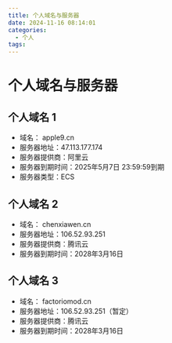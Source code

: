 ```yaml
---
title: 个人域名与服务器
date: 2024-11-16 08:14:01
categories:
  - 个人
tags:
---
```


# 个人域名与服务器

## 个人域名 1
* 域名： apple9.cn
* 服务器地址：47.113.177.174
* 服务器提供商：阿里云
* 服务器到期时间：2025年5月7日 23:59:59到期
* 服务器类型：ECS

## 个人域名 2

* 域名： chenxiawen.cn
* 服务器地址：106.52.93.251
* 服务器提供商：腾讯云
* 服务器到期时间：2028年3月16日

## 个人域名 3

* 域名： factoriomod.cn
* 服务器地址：106.52.93.251（暂定）
* 服务器提供商：腾讯云
* 服务器到期时间：2028年3月16日